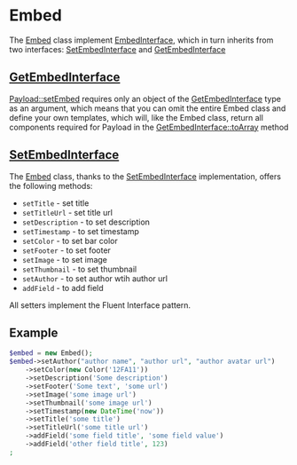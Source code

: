 # Embed

The [Embed](../src/Embed.php) class implement [EmbedInterface](../src/Interface/Embed/EmbedInterface.php), which in turn inherits from two interfaces: [SetEmbedInterface](../src/Interface/Embed/SetEmbedInterface.php) and [GetEmbedInterface](../src/Interface/Embed/GetEmbedInterface.php)

## [GetEmbedInterface](../src/Interface/Embed/GetEmbedInterface.php)

[Payload::setEmbed](../src/Payload.php#L41) requires only an object of the [GetEmbedInterface](../src/Interface/Embed/GetEmbedInterface.php) type as an argument, which means that you can omit the entire Embed class and define your own templates, which will, like the Embed class, return all components required for Payload in the [GetEmbedInterface::toArray](../src/Interface/Embed/GetEmbedInterface.php#L26) method

## [SetEmbedInterface](../src/Interface/Embed/SetEmbedInterface.php)

The [Embed](../src/Embed.php) class, thanks to the [SetEmbedInterface](../src/Interface/Embed/SetEmbedInterface.php) implementation, offers the following methods:

- `setTitle` - set title
- `setTitleUrl` - set title url
- `setDescription` - to set description
- `setTimestamp` - to set timestamp
- `setColor` - to set bar color
- `setFooter` - to set footer
- `setImage` - to set image
- `setThumbnail` - to set thumbnail
- `setAuthor` - to set author wtih author url
- `addField` - to add field

All setters implement the Fluent Interface pattern.

## Example

```php
$embed = new Embed();
$embed->setAuthor("author name", "author url", "author avatar url")
    ->setColor(new Color('12FA11'))
    ->setDescription('Some description')
    ->setFooter('Some text', 'some url')
    ->setImage('some image url')
    ->setThumbnail('some image url')
    ->setTimestamp(new DateTime('now'))
    ->setTitle('some title')
    ->setTitleUrl('some title url')
    ->addField('some field title', 'some field value')
    ->addField('other field title', 123)
;
```
